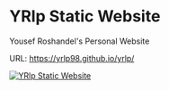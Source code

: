 # YRlp Static Website 
Yousef Roshandel's Personal Website

URL: https://yrlp98.github.io/yrlp/


[![YRlp Static Website](https://lixbjgupmbwyplqhzkde.supabase.co/storage/v1/object/sign/yrlp-storage/Images/yrlp_staticwebsite-min.png?token=eyJhbGciOiJIUzI1NiIsInR5cCI6IkpXVCJ9.eyJ1cmwiOiJ5cmxwLXN0b3JhZ2UvSW1hZ2VzL3lybHBfc3RhdGljd2Vic2l0ZS1taW4ucG5nIiwiaWF0IjoxNjQ4NTczNTQ4LCJleHAiOjE5NjM5MzM1NDh9.5oeHYczflE_othT3ct9eatNtbINUU7mWbK2T2waLD2g "YRlp Static Website")](https://yrlp98.github.io/yrlp/ "YRlp Static Website")
